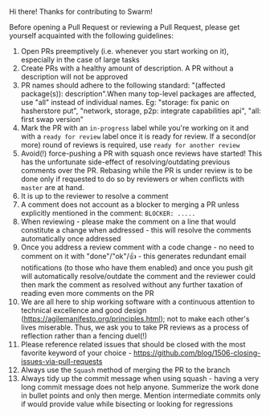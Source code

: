 Hi there!
Thanks for contributing to Swarm!

Before opening a Pull Request or reviewing a Pull Request, please get yourself acquainted with the following guidelines:

1. Open PRs preemptively (i.e. whenever you start working on it), especially in the case of large tasks
2. Create PRs with a healthy amount of description. A PR without a description will not be approved
3. PR names should adhere to the following standard: "(affected package(s)): description".When many top-level packages are affected, use "all" instead of individual names. Eg: "storage: fix panic on hasherstore put", "network, storage, p2p: integrate capabilities api", "all: first swap version"
4. Mark the PR with an `in-progress` label while you're working on it and with a `ready for review` label once it is ready for review. If a second(or more) round of reviews is required, use `ready for another review`
5. Avoid(!) force-pushing a PR with squash once reviews have started! This has the unfortunate side-effect of resolving/outdating previous comments over the PR. Rebasing while the PR is under review is to be done only if requested to do so by reviewers or when conflicts with `master` are at hand.
6. It is up to the reviewer to resolve a comment
7. A comment does not account as a blocker to merging a PR unless explicitly mentioned in the comment: `BLOCKER: .....`
8. When reviewing - please make the comment on a line that would constitute a change when addressed - this will resolve the comments automatically once addressed
9. Once you address a review comment with a code change - no need to comment on it with "done"/"ok"/:+1: - this generates redundant email notifications (to those who have them enabled) and once you push git will automatically resolve/outdate the comment and the reviewer could then mark the comment as resolved without any further taxation of reading even more comments on the PR
10. We are all here to ship working software with a continuous attention to technical excellence and good design (https://agilemanifesto.org/principles.html); not to make each other's lives miserable. Thus, we ask you to take PR reviews as a process of reflection rather than a fencing duel(!)
11. Please reference related issues that should be closed with the most favorite keyword of your choice - https://github.com/blog/1506-closing-issues-via-pull-requests
12. Always use the `Squash` method of merging the PR to the branch
13. Always tidy up the commit message when using squash - having a very long commit message does not help anyone. Summerize the work done in bullet points and only then merge. Mention intermediate commits only if would provide value while bisecting or looking for regressions

